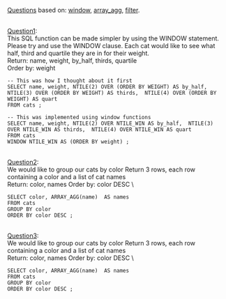 [Questions](https://www.windowfunctions.com/questions/other/) based on: 
[window](http://dcx.sap.com/1200/en/dbreference/window-statement.html), 
[array_agg](https://docs.snowflake.com/en/sql-reference/functions/array_agg.html),
[filter](https://modern-sql.com/feature/filter).

\
[Question1](https://www.windowfunctions.com/questions/other/0): \
This SQL function can be made simpler by using the WINDOW statement. Please try and use the WINDOW clause.
Each cat would like to see what half, third and quartile they are in for their weight.\
Return: name, weight, by_half, thirds, quartile \
Order by: weight

```
-- This was how I thought about it first
SELECT name, weight, NTILE(2) OVER (ORDER BY WEIGHT) AS by_half,  NTILE(3) OVER (ORDER BY WEIGHT) AS thirds,  NTILE(4) OVER (ORDER BY WEIGHT) AS quart
FROM cats ;

-- This was implemented using window functions
SELECT name, weight, NTILE(2) OVER NTILE_WIN AS by_half,  NTILE(3) OVER NTILE_WIN AS thirds,  NTILE(4) OVER NTILE_WIN AS quart
FROM cats
WINDOW NTILE_WIN AS (ORDER BY weight) ;
```

\
[Question2](https://www.windowfunctions.com/questions/other/1): \
We would like to group our cats by color
Return 3 rows, each row containing a color and a list of cat names\
Return: color, names Order by: color DESC \

```
SELECT color, ARRAY_AGG(name)  AS names
FROM cats 
GROUP BY color
ORDER BY color DESC ;
```

\
[Question3](https://www.windowfunctions.com/questions/other/2): \
We would like to group our cats by color
Return 3 rows, each row containing a color and a list of cat names\
Return: color, names Order by: color DESC \

```
SELECT color, ARRAY_AGG(name)  AS names
FROM cats 
GROUP BY color
ORDER BY color DESC ;
```


